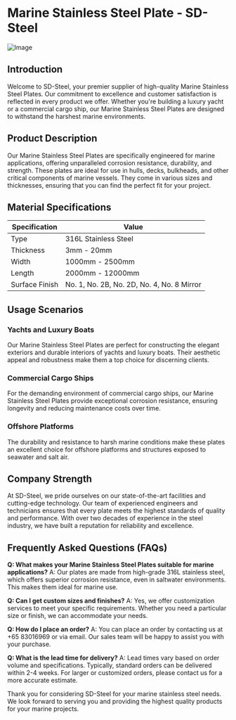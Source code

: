 # Marine Stainless Steel Plate - SD-Steel

![Image](https://github.com/user-attachments/assets/2567258e-e124-4816-932d-1809bd27ef0b)

## Introduction

Welcome to SD-Steel, your premier supplier of high-quality Marine Stainless Steel Plates. Our commitment to excellence and customer satisfaction is reflected in every product we offer. Whether you're building a luxury yacht or a commercial cargo ship, our Marine Stainless Steel Plates are designed to withstand the harshest marine environments.

## Product Description

Our Marine Stainless Steel Plates are specifically engineered for marine applications, offering unparalleled corrosion resistance, durability, and strength. These plates are ideal for use in hulls, decks, bulkheads, and other critical components of marine vessels. They come in various sizes and thicknesses, ensuring that you can find the perfect fit for your project.

## Material Specifications

| Specification | Value |
|---------------|-------|
| Type          | 316L Stainless Steel |
| Thickness     | 3mm - 20mm |
| Width         | 1000mm - 2500mm |
| Length        | 2000mm - 12000mm |
| Surface Finish| No. 1, No. 2B, No. 2D, No. 4, No. 8 Mirror |

## Usage Scenarios

### Yachts and Luxury Boats
Our Marine Stainless Steel Plates are perfect for constructing the elegant exteriors and durable interiors of yachts and luxury boats. Their aesthetic appeal and robustness make them a top choice for discerning clients.

### Commercial Cargo Ships
For the demanding environment of commercial cargo ships, our Marine Stainless Steel Plates provide exceptional corrosion resistance, ensuring longevity and reducing maintenance costs over time.

### Offshore Platforms
The durability and resistance to harsh marine conditions make these plates an excellent choice for offshore platforms and structures exposed to seawater and salt air.

## Company Strength

At SD-Steel, we pride ourselves on our state-of-the-art facilities and cutting-edge technology. Our team of experienced engineers and technicians ensures that every plate meets the highest standards of quality and performance. With over two decades of experience in the steel industry, we have built a reputation for reliability and excellence.

## Frequently Asked Questions (FAQs)

**Q: What makes your Marine Stainless Steel Plates suitable for marine applications?**
A: Our plates are made from high-grade 316L stainless steel, which offers superior corrosion resistance, even in saltwater environments. This makes them ideal for marine use.

**Q: Can I get custom sizes and finishes?**
A: Yes, we offer customization services to meet your specific requirements. Whether you need a particular size or finish, we can accommodate your needs.

**Q: How do I place an order?**
A: You can place an order by contacting us at +65 83016969 or via email. Our sales team will be happy to assist you with your purchase.

**Q: What is the lead time for delivery?**
A: Lead times vary based on order volume and specifications. Typically, standard orders can be delivered within 2-4 weeks. For larger or customized orders, please contact us for a more accurate estimate.

Thank you for considering SD-Steel for your marine stainless steel needs. We look forward to serving you and providing the highest quality products for your marine projects.